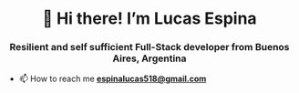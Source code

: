 <h1 align="center">👋 Hi there! I’m Lucas Espina</h1>
<h3 align="center">Resilient and self sufficient Full-Stack developer from Buenos Aires, Argentina</h3>

- 📫 How to reach me **espinalucas518@gmail.com**
